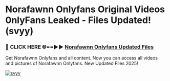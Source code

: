 # Norafawnn Onlyfans Original Videos 0nlyFans Leaked - Files Updated! (svyy)

<h3>🔴 CLICK HERE 🌐==►► <a href="https://tinyurl.com/3hn5wdd3" rel="nofollow">Norafawnn Onlyfans Updated Files</a></h3>

Get Norafawnn Onlyfans and all content. Now you can access all videos and pictures of Norafawnn Onlyfans. New Updated Files 2025!

[![svyy](https://i.imgur.com/4HnBqBT.gif)](https://tinyurl.com/3hn5wdd3)
